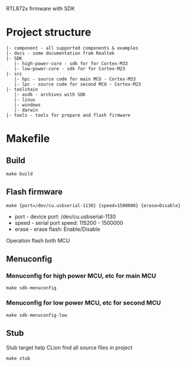 RTL872x firmware with SDK

# Project structure
```
|- component - all supported components & examples
|- docs - some documentation from Realtek
|- SDK
   |- high-power-core - sdk for for Cortex-M33
   |- low-power-core - sdk for for Cortex-M23
|- src
   |- hpc - source code for main MCU - Cortex-M33
   |- lpc - source code for second MCU - Cortex-M23
|- toolchain
   |- asdk - archives with SDK
   |- linux     
   |- windows     
   |- darwin
|- tools - tools for prepare and flash firmware        
```

# Makefile

## Build
```shell
make build
```

## Flash firmware

```shell
make {port=/dev/cu.usbserial-1130} {speed=1500000} {erase=Disable}
```
* port - device port: /dev/cu.usbserial-1130
* speed - serial port speed: 115200 - 1500000
* erase - erase flash: Enable/Disable

Operation flash both MCU

## Menuconfig

### Menuconfig for high power MCU, etc for main MCU 
```shell
make sdk-menuconfig
```

### Menuconfig for low power MCU, etc for second MCU
```shell
make sdk-menuconfig-low
```

## Stub
Stub target help CLion find all source files in project
```shell
make stub
```